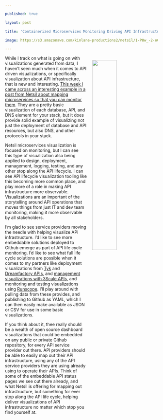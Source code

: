 ---
published: true
layout: post
title: 'Containerized Microservices Monitoring Driving API Infrastructure'
image: https://s3.amazonaws.com/kinlane-productions2/netsil/1-P8w_-2-oCz0QfV6OENawJQ.png
---

<p><img src="https://s3.amazonaws.com/kinlane-productions2/netsil/1-P8w_-2-oCz0QfV6OENawJQ.png" align="right" width="40%" style="padding: 15px" />
<p>While I track on what is going on with visualizations generated from data, I haven’t seen much when it comes to API driven visualizations, or specifically visualization about API infrastructure, that is new and interesting. <a href="https://blog.netsil.com/kubernetes-monitoring-needs-maps-6ef673d840c7">This week I came across an interesting example in a post from Netsil about mapping microservices so that you can monitor them</a>. They are a pretty basic visualization of each database, API, and DNS element for your stack, but it does provide solid example of visualizing not just the deployment of database and API resources, but also DNS, and other protocols in your stack.

<p>Netsil microservices visualization is focused on monitoring, but I can see this type of visualization also being applied to design, deployment, management, logging, testing, and any other stop along the API lifecycle. I can see API lifecycle visualization tooling like this becoming more common place, and play more of a role in making API infrastructure more observable. Visualizations are an important of the storytelling around API operations that moves things from just IT and dev team monitoring, making it more observable by all stakeholders.

<p>I’m glad to see service providers moving the needle with helping visualize API infrastructure. I’d like to see more embeddable solutions deployed to Github emerge as part of API life cycle monitoring. I’d like to see what full life cycle solutions are possible when it comes to my partners like deployment visualizations from <a href="http://apis.how/zflfesymzk">Tyk</a> and <a href="http://apis.how/bgdteovduo">Dreamfactory APIs</a>, and <a href="https://s3.amazonaws.com/kinlane-productions2/partners/3scale-red-hat-logo.png">management visualizations with 3Scale APIs</a>, and monitoring and testing visualizations using <a href="http://apis.how/8nlsropidv">Runscope</a>. I’ll play around with pulling data from these provides, and publishing to Github as YAML, which I can then easily make available as JSON or CSV for use in some basic visualizations.

<p>If you think about it, thee really should be a wealth of open source dashboard visualizations that could be embedded on any public or private Github repository, for every API service provider out there. API providers should be able to easily map out their API infrastructure, using any of the API service providers they are using already using to operate their APIs. Think of some of the embeddable API status pages we see out there already, and what Netsil is offering for mapping out infrastructure, but something for ever stop along the API life cycle, helping deliver visualizations of API infrastructure no matter which stop you find yourself at.


